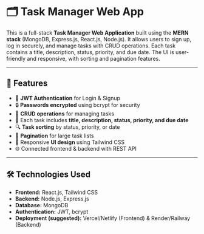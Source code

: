 # 🗂️ Task Manager Web App

This is a full-stack **Task Manager Web Application** built using the **MERN stack** (MongoDB, Express.js, React.js, Node.js). It allows users to sign up, log in securely, and manage tasks with CRUD operations. Each task contains a title, description, status, priority, and due date. The UI is user-friendly and responsive, with sorting and pagination features.

---

## 🚀 Features

- 🔐 **JWT Authentication** for Login & Signup
- 🔒 **Passwords encrypted** using bcrypt for security
- 📝 **CRUD operations** for managing tasks
- 📅 Each task includes **title, description, status, priority, and due date**
- 🔍 **Task sorting** by status, priority, or date
- 📄 **Pagination** for large task lists
- 🎨 Responsive **UI design** using Tailwind CSS
- 🌐 Connected frontend & backend with REST API

---

## 🛠️ Technologies Used

- **Frontend:** React.js, Tailwind CSS
- **Backend:** Node.js, Express.js
- **Database:** MongoDB
- **Authentication:** JWT, bcrypt
- **Deployment (suggested):** Vercel/Netlify (Frontend) & Render/Railway (Backend)